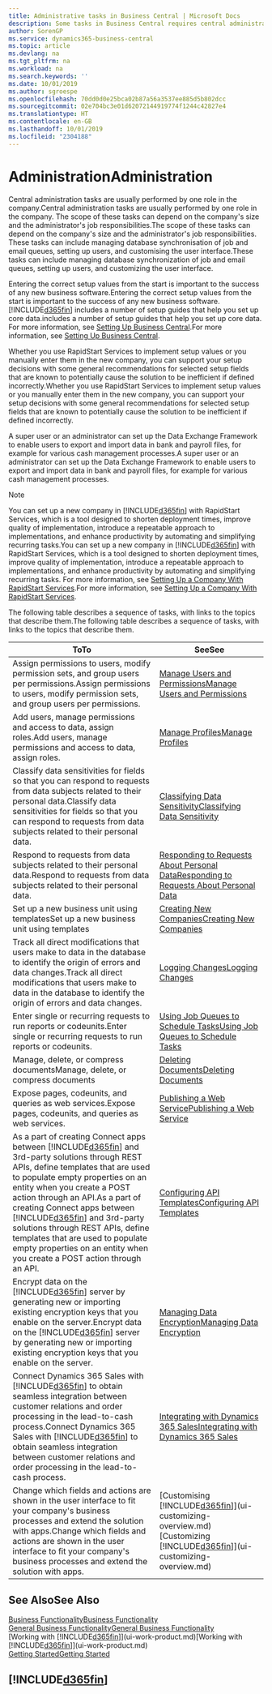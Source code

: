 ```yaml
---
title: Administrative tasks in Business Central | Microsoft Docs
description: Some tasks in Business Central requires central administration and setup. See what they are and learn what to do.
author: SorenGP
ms.service: dynamics365-business-central
ms.topic: article
ms.devlang: na
ms.tgt_pltfrm: na
ms.workload: na
ms.search.keywords: ''
ms.date: 10/01/2019
ms.author: sgroespe
ms.openlocfilehash: 70dd0d0e25bca02b87a56a3537ee885d5b802dcc
ms.sourcegitcommit: 02e704bc3e01d62072144919774f1244c42827e4
ms.translationtype: HT
ms.contentlocale: en-GB
ms.lasthandoff: 10/01/2019
ms.locfileid: "2304188"
---
```

# <a name="administration"></a><span data-ttu-id="9c710-104">Administration</span><span class="sxs-lookup"><span data-stu-id="9c710-104">Administration</span></span>
<span data-ttu-id="9c710-105">Central administration tasks are usually performed by one role in the company.</span><span class="sxs-lookup"><span data-stu-id="9c710-105">Central administration tasks are usually performed by one role in the company.</span></span> <span data-ttu-id="9c710-106">The scope of these tasks can depend on the company's size and the administrator's job responsibilities.</span><span class="sxs-lookup"><span data-stu-id="9c710-106">The scope of these tasks can depend on the company's size and the administrator's job responsibilities.</span></span> <span data-ttu-id="9c710-107">These tasks can include managing database synchronisation of job and email queues, setting up users, and customising the user interface.</span><span class="sxs-lookup"><span data-stu-id="9c710-107">These tasks can include managing database synchronization of job and email queues, setting up users, and customizing the user interface.</span></span>  

<span data-ttu-id="9c710-108">Entering the correct setup values from the start is important to the success of any new business software.</span><span class="sxs-lookup"><span data-stu-id="9c710-108">Entering the correct setup values from the start is important to the success of any new business software.</span></span> [!INCLUDE[d365fin](includes/d365fin_md.md)] <span data-ttu-id="9c710-109">includes a number of setup guides that help you set up core data.</span><span class="sxs-lookup"><span data-stu-id="9c710-109">includes a number of setup guides that help you set up core data.</span></span> <span data-ttu-id="9c710-110">For more information, see [Setting Up Business Central](setup.md).</span><span class="sxs-lookup"><span data-stu-id="9c710-110">For more information, see [Setting Up Business Central](setup.md).</span></span>

<span data-ttu-id="9c710-111">Whether you use RapidStart Services to implement setup values or you manually enter them in the new company, you can support your setup decisions with some general recommendations for selected setup fields that are known to potentially cause the solution to be inefficient if defined incorrectly.</span><span class="sxs-lookup"><span data-stu-id="9c710-111">Whether you use RapidStart Services to implement setup values or you manually enter them in the new company, you can support your setup decisions with some general recommendations for selected setup fields that are known to potentially cause the solution to be inefficient if defined incorrectly.</span></span>  

<span data-ttu-id="9c710-112">A super user or an administrator can set up the Data Exchange Framework to enable users to export and import data in bank and payroll files, for example for various cash management processes.</span><span class="sxs-lookup"><span data-stu-id="9c710-112">A super user or an administrator can set up the Data Exchange Framework to enable users to export and import data in bank and payroll files, for example for various cash management processes.</span></span>

> [!NOTE]
> <span data-ttu-id="9c710-113">You can set up a new company in [!INCLUDE[d365fin](includes/d365fin_md.md)] with RapidStart Services, which is a tool designed to shorten deployment times, improve quality of implementation, introduce a repeatable approach to implementations, and enhance productivity by automating and simplifying recurring tasks.</span><span class="sxs-lookup"><span data-stu-id="9c710-113">You can set up a new company in [!INCLUDE[d365fin](includes/d365fin_md.md)] with RapidStart Services, which is a tool designed to shorten deployment times, improve quality of implementation, introduce a repeatable approach to implementations, and enhance productivity by automating and simplifying recurring tasks.</span></span> <span data-ttu-id="9c710-114">For more information, see [Setting Up a Company With RapidStart Services](admin-set-up-a-company-with-rapidstart.md).</span><span class="sxs-lookup"><span data-stu-id="9c710-114">For more information, see [Setting Up a Company With RapidStart Services](admin-set-up-a-company-with-rapidstart.md).</span></span>

<span data-ttu-id="9c710-115">The following table describes a sequence of tasks, with links to the topics that describe them.</span><span class="sxs-lookup"><span data-stu-id="9c710-115">The following table describes a sequence of tasks, with links to the topics that describe them.</span></span>   

|<span data-ttu-id="9c710-116">**To**</span><span class="sxs-lookup"><span data-stu-id="9c710-116">**To**</span></span>|<span data-ttu-id="9c710-117">**See**</span><span class="sxs-lookup"><span data-stu-id="9c710-117">**See**</span></span>|  
|------------|-------------|  
|<span data-ttu-id="9c710-118">Assign permissions to users, modify permission sets, and group users per permissions.</span><span class="sxs-lookup"><span data-stu-id="9c710-118">Assign permissions to users, modify permission sets, and group users per permissions.</span></span>|[<span data-ttu-id="9c710-119">Manage Users and Permissions</span><span class="sxs-lookup"><span data-stu-id="9c710-119">Manage Users and Permissions</span></span>](ui-how-users-permissions.md)|
|<span data-ttu-id="9c710-120">Add users, manage permissions and access to data, assign roles.</span><span class="sxs-lookup"><span data-stu-id="9c710-120">Add users, manage permissions and access to data, assign roles.</span></span>|[<span data-ttu-id="9c710-121">Manage Profiles</span><span class="sxs-lookup"><span data-stu-id="9c710-121">Manage Profiles</span></span>](admin-users-profiles-roles.md)|
|<span data-ttu-id="9c710-122">Classify data sensitivities for fields so that you can respond to requests from data subjects related to their personal data.</span><span class="sxs-lookup"><span data-stu-id="9c710-122">Classify data sensitivities for fields so that you can respond to requests from data subjects related to their personal data.</span></span>|[<span data-ttu-id="9c710-123">Classifying Data Sensitivity</span><span class="sxs-lookup"><span data-stu-id="9c710-123">Classifying Data Sensitivity</span></span>](admin-classifying-data-sensitivity.md)|
|<span data-ttu-id="9c710-124">Respond to requests from data subjects related to their personal data.</span><span class="sxs-lookup"><span data-stu-id="9c710-124">Respond to requests from data subjects related to their personal data.</span></span>|[<span data-ttu-id="9c710-125">Responding to Requests About Personal Data</span><span class="sxs-lookup"><span data-stu-id="9c710-125">Responding to Requests About Personal Data</span></span>](admin-responding-to-requests-about-personal-data.md)|
|<span data-ttu-id="9c710-126">Set up a new business unit using templates</span><span class="sxs-lookup"><span data-stu-id="9c710-126">Set up a new business unit using templates</span></span>|[<span data-ttu-id="9c710-127">Creating New Companies</span><span class="sxs-lookup"><span data-stu-id="9c710-127">Creating New Companies</span></span>](about-new-company.md)|
|<span data-ttu-id="9c710-128">Track all direct modifications that users make to data in the database to identify the origin of errors and data changes.</span><span class="sxs-lookup"><span data-stu-id="9c710-128">Track all direct modifications that users make to data in the database to identify the origin of errors and data changes.</span></span>|[<span data-ttu-id="9c710-129">Logging Changes</span><span class="sxs-lookup"><span data-stu-id="9c710-129">Logging Changes</span></span>](across-log-changes.md)|  
|<span data-ttu-id="9c710-130">Enter single or recurring requests to run reports or codeunits.</span><span class="sxs-lookup"><span data-stu-id="9c710-130">Enter single or recurring requests to run reports or codeunits.</span></span>|[<span data-ttu-id="9c710-131">Using Job Queues to Schedule Tasks</span><span class="sxs-lookup"><span data-stu-id="9c710-131">Using Job Queues to Schedule Tasks</span></span>](admin-job-queues-schedule-tasks.md)|  
|<span data-ttu-id="9c710-132">Manage, delete, or compress documents</span><span class="sxs-lookup"><span data-stu-id="9c710-132">Manage, delete, or compress documents</span></span>|[<span data-ttu-id="9c710-133">Deleting Documents</span><span class="sxs-lookup"><span data-stu-id="9c710-133">Deleting Documents</span></span>](admin-manage-documents.md)|  
|<span data-ttu-id="9c710-134">Expose pages, codeunits, and queries as web services.</span><span class="sxs-lookup"><span data-stu-id="9c710-134">Expose pages, codeunits, and queries as web services.</span></span>|[<span data-ttu-id="9c710-135">Publishing a Web Service</span><span class="sxs-lookup"><span data-stu-id="9c710-135">Publishing a Web Service</span></span>](across-how-publish-web-service.md)|
|<span data-ttu-id="9c710-136">As a part of creating Connect apps between [!INCLUDE[d365fin](includes/d365fin_md.md)] and 3rd-party solutions through REST APIs, define templates that are used to populate empty properties on an entity when you create a POST action through an API.</span><span class="sxs-lookup"><span data-stu-id="9c710-136">As a part of creating Connect apps between [!INCLUDE[d365fin](includes/d365fin_md.md)] and 3rd-party solutions through REST APIs, define templates that are used to populate empty properties on an entity when you create a POST action through an API.</span></span>|[<span data-ttu-id="9c710-137">Configuring API Templates</span><span class="sxs-lookup"><span data-stu-id="9c710-137">Configuring API Templates</span></span>](admin-configuring-api-template.md)|
|<span data-ttu-id="9c710-138">Encrypt data on the [!INCLUDE[d365fin](includes/d365fin_md.md)] server by generating new or importing existing encryption keys that you enable on the server.</span><span class="sxs-lookup"><span data-stu-id="9c710-138">Encrypt data on the [!INCLUDE[d365fin](includes/d365fin_md.md)] server by generating new or importing existing encryption keys that you enable on the server.</span></span>|[<span data-ttu-id="9c710-139">Managing Data Encryption</span><span class="sxs-lookup"><span data-stu-id="9c710-139">Managing Data Encryption</span></span>](admin-manage-data-encryption.md)|
|<span data-ttu-id="9c710-140">Connect Dynamics 365 Sales with [!INCLUDE[d365fin](includes/d365fin_md.md)] to obtain seamless integration between customer relations and order processing in the lead-to-cash process.</span><span class="sxs-lookup"><span data-stu-id="9c710-140">Connect Dynamics 365 Sales with [!INCLUDE[d365fin](includes/d365fin_md.md)] to obtain seamless integration between customer relations and order processing in the lead-to-cash process.</span></span>|[<span data-ttu-id="9c710-141">Integrating with Dynamics 365 Sales</span><span class="sxs-lookup"><span data-stu-id="9c710-141">Integrating with Dynamics 365 Sales</span></span>](admin-prepare-dynamics-365-for-sales-for-integration.md)|
|<span data-ttu-id="9c710-142">Change which fields and actions are shown in the user interface to fit your company's business processes and extend the solution with apps.</span><span class="sxs-lookup"><span data-stu-id="9c710-142">Change which fields and actions are shown in the user interface to fit your company's business processes and extend the solution with apps.</span></span>|<span data-ttu-id="9c710-143">[Customising [!INCLUDE[d365fin](includes/d365fin_md.md)]](ui-customizing-overview.md)</span><span class="sxs-lookup"><span data-stu-id="9c710-143">[Customizing [!INCLUDE[d365fin](includes/d365fin_md.md)]](ui-customizing-overview.md)</span></span>|

## <a name="see-also"></a><span data-ttu-id="9c710-144">See Also</span><span class="sxs-lookup"><span data-stu-id="9c710-144">See Also</span></span>
[<span data-ttu-id="9c710-145">Business Functionality</span><span class="sxs-lookup"><span data-stu-id="9c710-145">Business Functionality</span></span>](across-business-functionality.md)  
[<span data-ttu-id="9c710-146">General Business Functionality</span><span class="sxs-lookup"><span data-stu-id="9c710-146">General Business Functionality</span></span>](ui-across-business-areas.md)  
<span data-ttu-id="9c710-147">[Working with [!INCLUDE[d365fin](includes/d365fin_md.md)]](ui-work-product.md)</span><span class="sxs-lookup"><span data-stu-id="9c710-147">[Working with [!INCLUDE[d365fin](includes/d365fin_md.md)]](ui-work-product.md)</span></span>  
[<span data-ttu-id="9c710-148">Getting Started</span><span class="sxs-lookup"><span data-stu-id="9c710-148">Getting Started</span></span>](product-get-started.md)    

## [!INCLUDE[d365fin](includes/free_trial_md.md)]  
